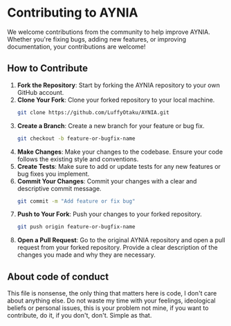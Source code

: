 # Contributing to AYNIA
We welcome contributions from the community to help improve AYNIA. Whether you're fixing bugs, adding new features, or improving documentation, your contributions are welcome!

## How to Contribute
1. **Fork the Repository**: Start by forking the AYNIA repository to your own GitHub account.
2. **Clone Your Fork**: Clone your forked repository to your local machine.
   ```bash
   git clone https://github.com/LuffyOtaku/AYNIA.git
   ```
3. **Create a Branch**: Create a new branch for your feature or bug fix.
    ```bash
    git checkout -b feature-or-bugfix-name
    ```
4. **Make Changes**: Make your changes to the codebase. Ensure your code follows the existing style and conventions.
5. **Create Tests**: Make sure to add or update tests for any new features or bug fixes you implement.
6. **Commit Your Changes**: Commit your changes with a clear and descriptive commit message.
    ```bash
    git commit -m "Add feature or fix bug"
    ```
7. **Push to Your Fork**: Push your changes to your forked repository.
    ```bash
    git push origin feature-or-bugfix-name
    ```
8. **Open a Pull Request**: Go to the original AYNIA repository and open a pull request from your forked repository. Provide a clear description of the changes you made and why they are necessary.

## About code of conduct
This file is nonsense, the only thing that matters here is code, I don't care about anything else. Do not waste my time with your feelings, ideological beliefs or personal issues, this is your problem not mine, if you want to contribute, do it, if you don't, don't. Simple as that.
